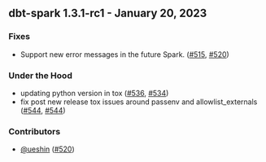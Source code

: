 ## dbt-spark 1.3.1-rc1 - January 20, 2023
### Fixes
- Support new error messages in the future Spark. ([#515](https://github.com/dbt-labs/dbt-spark/issues/515), [#520](https://github.com/dbt-labs/dbt-spark/pull/520))
### Under the Hood
- updating python version in tox ([#536](https://github.com/dbt-labs/dbt-spark/issues/536), [#534](https://github.com/dbt-labs/dbt-spark/pull/534))
- fix post new release tox issues around passenv and allowlist_externals ([#544](https://github.com/dbt-labs/dbt-spark/issues/544), [#544](https://github.com/dbt-labs/dbt-spark/pull/544))

### Contributors
- [@ueshin](https://github.com/ueshin) ([#520](https://github.com/dbt-labs/dbt-spark/pull/520))

